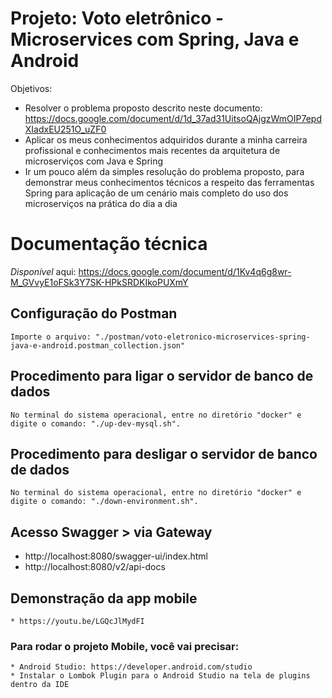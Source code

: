 # Projeto: Voto eletrônico - Microservices com Spring, Java e Android

Objetivos:
* Resolver o problema proposto descrito neste documento: https://docs.google.com/document/d/1d_37ad31UitsoQAjgzWmOIP7epdXIadxEU251O_uZF0
* Aplicar os meus conhecimentos adquiridos durante a minha carreira profissional e conhecimentos mais recentes da arquitetura de microserviços com Java e Spring
* Ir um pouco além da simples resolução do problema proposto, para demonstrar meus conhecimentos técnicos a respeito das ferramentas Spring para aplicação de um cenário mais completo do uso dos microserviços na prática do dia a dia

# Documentação técnica

*Disponível* aqui: https://docs.google.com/document/d/1Kv4q6g8wr-M_GVvyE1oFSk3Y7SK-HPkSRDKIkoPUXmY

## Configuração do Postman

    Importe o arquivo: "./postman/voto-eletronico-microservices-spring-java-e-android.postman_collection.json"

## Procedimento para ligar o servidor de banco de dados

    No terminal do sistema operacional, entre no diretório "docker" e digite o comando: "./up-dev-mysql.sh".

## Procedimento para desligar o servidor de banco de dados

    No terminal do sistema operacional, entre no diretório "docker" e digite o comando: "./down-environment.sh".

## Acesso Swagger > via Gateway

  * http://localhost:8080/swagger-ui/index.html
  * http://localhost:8080/v2/api-docs

## Demonstração da app mobile

    * https://youtu.be/LGQcJlMydFI

### Para rodar o projeto Mobile, você vai precisar:

    * Android Studio: https://developer.android.com/studio
    * Instalar o Lombok Plugin para o Android Studio na tela de plugins dentro da IDE
